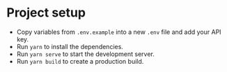 # Project setup

- Copy variables from `.env.example` into a new `.env` file and add your API key.
- Run `yarn` to install the dependencies.
- Run `yarn serve` to start the development server.
- Run `yarn build` to create a production build.

